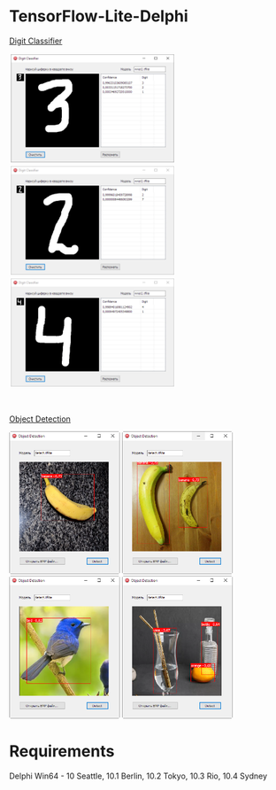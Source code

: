 # TensorFlow-Lite-Delphi
<a href="https://github.com/tensorflow/examples/tree/master/lite/examples/digit_classifier/android">Digit Classifier</a>

<div align="left">
    <img src="https://github.com/DonkeySmall/TensorFlow-Lite-Delphi/blob/master/Digit%20Classifier/screenshots/screenshot1.jpg" width="300px"</img> 
    <img src="https://github.com/DonkeySmall/TensorFlow-Lite-Delphi/blob/master/Digit%20Classifier/screenshots/screenshot2.jpg" width="300px"</img> 
    <img src="https://github.com/DonkeySmall/TensorFlow-Lite-Delphi/blob/master/Digit%20Classifier/screenshots/screenshot3.jpg" width="300px"</img> 
</div>

&nbsp;
&nbsp;
&nbsp;

<a href="https://www.tensorflow.org/lite/models/object_detection/overview#get_started">Object Detection</a>

<div align="left">
    <img src="https://github.com/DonkeySmall/TensorFlow-Lite-Delphi/blob/master/Object%20Detection/screenshots/screenshot2.bmp" width="200px"</img> 
    <img src="https://github.com/DonkeySmall/TensorFlow-Lite-Delphi/blob/master/Object%20Detection/screenshots/screenshot3.bmp" width="200px"</img> 
    <img src="https://github.com/DonkeySmall/TensorFlow-Lite-Delphi/blob/master/Object%20Detection/screenshots/screenshot4.bmp" width="200px"</img> 
    <img src="https://github.com/DonkeySmall/TensorFlow-Lite-Delphi/blob/master/Object%20Detection/screenshots/screenshot5.bmp" width="200px"</img> 
</div>


# Requirements

Delphi Win64 - 10 Seattle, 10.1 Berlin, 10.2 Tokyo, 10.3 Rio, 10.4 Sydney 
